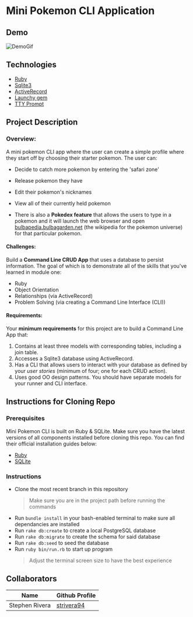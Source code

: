 # Mini Pokemon CLI Application

## Demo

![DemoGif](https://github.com/rclarkem/Mini-Pokemon-Game/blob/master/mod1Changed.gif)

## Technologies

- [Ruby](https://www.ruby-lang.org/en/)
- [Sqlite3](https://www.sqlite.org/index.html)
- [ActiveRecord](https://guides.rubyonrails.org/active_record_basics.html)
- [Launchy gem](https://rubygems.org/gems/launchy/versions/2.4.3)
- [TTY Prompt](https://rubygems.org/gems/tty-prompt)

## Project Description

### Overview:

A mini pokemon CLI app where the user can create a simple profile where they start off by choosing their starter pokemon. The user can:

- Decide to catch more pokemon by entering the 'safari zone'
- Release pokemon they have
- Edit their pokemon's nicknames
- View all of their currently held pokemon

- There is also a **Pokedex feature** that allows the users to type in a pokemon and it will launch the web browser and open [bulbapedia.bulbagarden.net](https://bulbapedia.bulbagarden.net/) (the wikipedia for the pokemon universe) for that particular pokemon.

#### Challenges:

Build a **Command Line CRUD App** that uses a database to persist information. The goal of which is to demonstrate all of the skills that you've learned in module one:

- Ruby
- Object Orientation
- Relationships (via ActiveRecord)
- Problem Solving (via creating a Command Line Interface (CLI))

#### Requirements:

Your **minimum requirements** for this project are to build a Command Line App that:

1. Contains at least three models with corresponding tables, including a join table.
2. Accesses a Sqlite3 database using ActiveRecord.
3. Has a CLI that allows users to interact with your database as defined by your _user stories_ (minimum of four; one for each CRUD action).
4. Uses good OO design patterns. You should have separate models for your runner and CLI interface.

## Instructions for Cloning Repo

### Prerequisites

Mini Pokemon CLI is built on Ruby & SQLite. Make sure you have the latest versions of all components installed before cloning this repo. You can find their official installation guides below:

- [Ruby](https://www.ruby-lang.org/en/documentation/installation/)
- [SQLite](https://www.sqlite.org/download.html)

### Instructions

- Clone the most recent branch in this repository
  > Make sure you are in the project path before running the commands
- Run `bundle install` in your bash-enabled terminal to make sure all dependancies are installed
- Run `rake db:create` to create a local PostgreSQL database
- Run `rake db:migrate` to create the schema for said database
- Run `rake db:seed` to seed the database
- Run `ruby bin/run.rb` to start up program
  > Adjust the terminal screen size to have the best experience

## Collaborators

| Name           | Github Profile                               |
| -------------- | -------------------------------------------- |
| Stephen Rivera | [strivera94 ](https://github.com/strivera94) |
